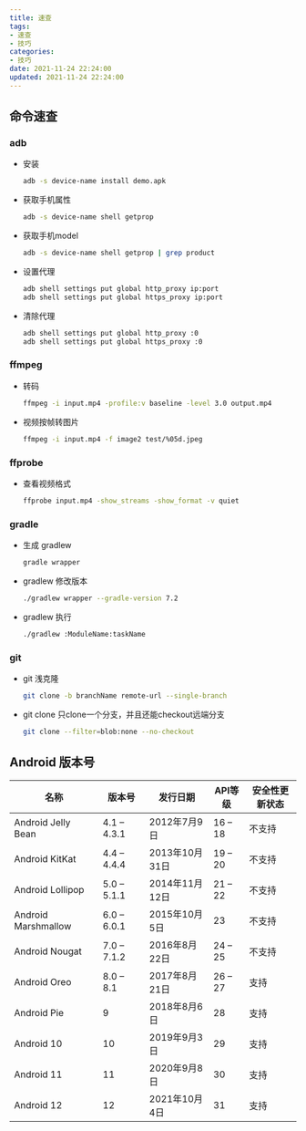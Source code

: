```yaml
---
title: 速查
tags:
- 速查
- 技巧
categories:
- 技巧
date: 2021-11-24 22:24:00
updated: 2021-11-24 22:24:00
---
```



## 命令速查

### adb

- 安装
    ```bash
    adb -s device-name install demo.apk
    ```
- 获取手机属性
    ```bash
    adb -s device-name shell getprop
    ```
- 获取手机model
    ```bash
    adb -s device-name shell getprop | grep product
    ```
- 设置代理
    ```bash
    adb shell settings put global http_proxy ip:port
    adb shell settings put global https_proxy ip:port
    ```
- 清除代理
    ```bash
    adb shell settings put global http_proxy :0
    adb shell settings put global https_proxy :0
    ```

<!-- more -->

### ffmpeg 

- 转码
    ```bash
    ffmpeg -i input.mp4 -profile:v baseline -level 3.0 output.mp4
    ```
- 视频按帧转图片
    ```bash
    ffmpeg -i input.mp4 -f image2 test/%05d.jpeg
    ```

### ffprobe

- 查看视频格式
    ```bash
    ffprobe input.mp4 -show_streams -show_format -v quiet
    ```

### gradle

- 生成 gradlew
    ```bash
    gradle wrapper
    ```
- gradlew 修改版本
    ```bash
    ./gradlew wrapper --gradle-version 7.2
    ```
- gradlew 执行
    ```bash
    ./gradlew :ModuleName:taskName
    ```

### git

- git 浅克隆
    ```bash
    git clone -b branchName remote-url --single-branch
    ```
- git clone 只clone一个分支，并且还能checkout远端分支
    ```bash
    git clone --filter=blob:none --no-checkout
    ```

## Android 版本号

| 名称                 | 版本号       | 发行日期       | API等级  |  安全性更新状态 |
| ------------------- | ----------- | ------------- | ------- | ------------- |
| Android Jelly Bean  | 4.1 – 4.3.1 | 2012年7月9日   | 16 – 18 | 不支持         |
| Android KitKat      | 4.4 – 4.4.4 | 2013年10月31日 | 19 – 20 | 不支持         |
| Android Lollipop    | 5.0 – 5.1.1 | 2014年11月12日 | 21 – 22 | 不支持         |
| Android Marshmallow | 6.0 – 6.0.1 | 2015年10月5日  | 23      | 不支持         |
| Android Nougat      | 7.0 – 7.1.2 | 2016年8月22日  | 24 – 25 | 不支持         |
| Android Oreo        | 8.0 – 8.1   | 2017年8月21日  | 26 – 27 | 支持           |
| Android Pie         | 9           | 2018年8月6日   | 28      | 支持           |
| Android 10          | 10          | 2019年9月3日   | 29      | 支持           |
| Android 11          | 11          | 2020年9月8日   | 30      | 支持           |
| Android 12          | 12          | 2021年10月4日  | 31      | 支持           |



